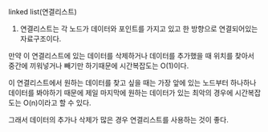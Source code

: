 
linked list(연결리스트)

1. 연결리스트는 각 노드가 데이터와 포인트를 가지고 있고 한 방향으로 연결되어있는 자료구조이다.

만약 이 연결리스트에 있는 데이터를 삭제하거나 데이터를 추가했을 때 위치를 찾아서 중간에 끼워넣거나 빼기만 하기때문에 시간복잡도는 O(1)이다.

이 연결리스트에서 원하는 데이터를 찾고 싶을 때는 가장 앞에 있는 노드부터 하나하나 데이터를 봐야하기 때문에 제일 마지막에 원하는 데이터가 있는 최악의 경우에 시간복잡도는 O(n)이라고 할 수 있다.

그래서 데이터의 추가나 삭제가 많은 경우 연결리스트를 사용하는 것이 좋다.
